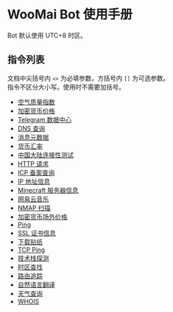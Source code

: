# WooMai Bot 使用手册

Bot 默认使用 UTC+8 时区。

## 指令列表

文档中尖括号内 `<>` 为必填参数，方括号内 `[]` 为可选参数。<br>
指令不区分大小写。使用时不需要加括号。

* [空气质量指数](command/air-quality.md)
* [加密货币价格](command/crypto.md)
* [Telegram 数据中心](command/datacenter.md)
* [DNS 查询](command/dns.md)
* [消息元数据](command/dump.md)
* [货币汇率](command/forex.md)
* [中国大陆连接性测试](command/gfw-test.md)
* [HTTP 请求](command/http.md)
* [ICP 备案查询](command/icp.md)
* [IP 地址信息](command/ipinfo.md)
* [Minecraft 服务器信息](command/minecraft.md)
* [网易云音乐](command/netease.md)
* [NMAP 扫描](command/nmap.md)
* [加密货币场外价格](command/otc.md)
* [Ping](command/ping.md)
* [SSL 证书信息](command/ssl.md)
* [下载贴纸](command/sticker.md)
* [TCP Ping](command/tcping.md)
* [技术栈探测](command/tech-stack.md)
* [时区查找](command/timezone.md)
* [路由追踪](command/traceroute.md)
* [自然语言翻译](command/translate.md)
* [天气查询](command/weather.md)
* [WHOIS](command/whois.md)


